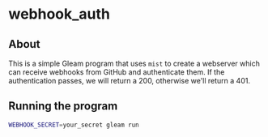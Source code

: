# webhook_auth

## About

This is a simple Gleam program that uses `mist` to create a webserver which can receive
webhooks from GitHub and authenticate them. If the authentication passes, we will return
a 200, otherwise we'll return a 401.

## Running the program
```sh
WEBHOOK_SECRET=your_secret gleam run
```

